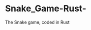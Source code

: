 # Snake_Game-Rust-
<!--
<picture>
  <source
    media="(prefers-color-scheme: dark)"
    srcset="https://raw.githubusercontent.com/coolkidwrik/Snake_Game-Rust-/output/github-contribution-grid-snake-dark.svg"
  />
  <source
    media="(prefers-color-scheme: light)"
    srcset="https://raw.githubusercontent.com/coolkidwrik/Snake_Game-Rust-/output/github-contribution-grid-snake.svg"
  />
  <img
    alt="github contribution grid snake animation"
    src="https://raw.githubusercontent.com/coolkidwrik/Snake_Game-Rust-/output/github-contribution-grid-snake.svg"
  />
</picture>
-->


The Snake game, coded in Rust
